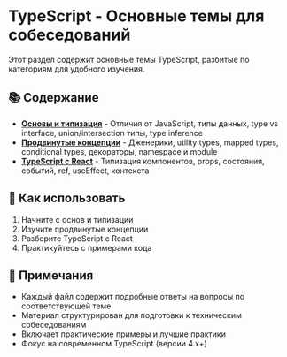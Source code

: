 # TypeScript - Основные темы для собеседований

Этот раздел содержит основные темы TypeScript, разбитые по категориям для удобного изучения.

## 📚 Содержание

- **[Основы и типизация](./01-basics-typing.md)** - Отличия от JavaScript, типы данных, type vs interface, union/intersection типы, type inference
- **[Продвинутые концепции](./02-advanced-concepts.md)** - Дженерики, utility types, mapped types, conditional types, декораторы, namespace и module
- **[TypeScript с React](./03-typescript-react.md)** - Типизация компонентов, props, состояния, событий, ref, useEffect, контекста

## 🎯 Как использовать

1. Начните с основ и типизации
2. Изучите продвинутые концепции
3. Разберите TypeScript с React
4. Практикуйтесь с примерами кода

## 📝 Примечания

- Каждый файл содержит подробные ответы на вопросы по соответствующей теме
- Материал структурирован для подготовки к техническим собеседованиям
- Включает практические примеры и лучшие практики
- Фокус на современном TypeScript (версии 4.x+)
